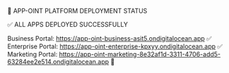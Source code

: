 🚀 APP-OINT PLATFORM DEPLOYMENT STATUS

✅ ALL APPS DEPLOYED SUCCESSFULLY

Business Portal: https://app-oint-business-asit5.ondigitalocean.app ✅
Enterprise Portal: https://app-oint-enterprise-kpxyy.ondigitalocean.app ✅
Marketing Portal: https://app-oint-marketing-8e32af1d-3311-4706-add5-63284ee2e514.ondigitalocean.app 🔄

